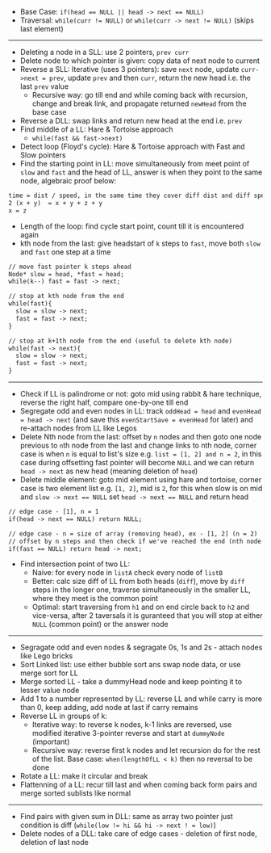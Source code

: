 - Base Case: `if(head == NULL || head -> next == NULL)`
- Traversal: `while(curr != NULL)` or `while(curr -> next != NULL)` (skips last element)

---
- Deleting a node in a SLL: use 2 pointers, `prev curr`
- Delete node to which pointer is given: copy data of next node to current
- Reverse a SLL: Iterative (uses 3 pointers): save `next` node, update `curr->next = prev`, update `prev` and then `curr`, return the new head i.e. the last `prev` value
  - Recursive way: go till end and while coming back with recursion, change and break link, and propagate returned `newHead` from the base case
- Reverse a DLL: swap links and return new head at the end i.e. `prev`
- Find middle of a LL: Hare & Tortoise approach
  - `while(fast && fast->next)`
- Detect loop (Floyd's cycle): Hare & Tortoise approach with Fast and Slow pointers
- Find the starting point in LL: move simultaneously from meet point of `slow` and `fast` and the head of LL, answer is when they point to the same node, algebraic proof below:
```txt
time = dist / speed, in the same time they cover diff dist and diff speeds
2 (x + y)  = x + y + z + y
x = z
```
- Length of the loop: find cycle start point, count till it is encountered again
- kth node from the last: give headstart of `k` steps to `fast`, move both `slow` and `fast` one step at a time
```txt
// move fast pointer k steps ahead
Node* slow = head, *fast = head;
while(k--) fast = fast -> next;

// stop at kth node from the end
while(fast){
  slow = slow -> next;
  fast = fast -> next;
}

// stop at k+1th node from the end (useful to delete kth node)
while(fast -> next){
  slow = slow -> next;
  fast = fast -> next;
}
```

---
- Check if LL is palindrome or not: goto mid using rabbit & hare technique, reverse the right half, compare one-by-one till end
- Segregate odd and even nodes in LL: track `oddHead = head` and `evenHead = head -> next` (and save this `evenStartSave = evenHead` for later) and re-attach nodes from LL like Legos
- Delete Nth node from the last: offset by `n` nodes and then goto one node previous to `n`th node from the last and change links to nth node, corner case is when `n` is equal to list's size e.g. `list = [1, 2] and n = 2`, in this case during offsetting fast pointer will become `NULL` and we can return `head -> next` as new head (meaning deletion of `head`)
- Delete middle element: goto mid element using hare and tortoise, corner case is two element list e.g. `[1, 2]`, mid is `2`, for this when slow is on mid and `slow -> next == NULL` set `head -> next == NULL` and return head
```txt
// edge case - [1], n = 1
if(head -> next == NULL) return NULL;

// edge case - n = size of array (removing head), ex - [1, 2] (n = 2)
// offset by n steps and then check if we've reached the end (nth node from the end is head)
if(fast == NULL) return head -> next;
```

- Find intersection point of two LL:
  - Naive: for every node in `listA` check every node of `listB` 
  - Better: calc size diff of LL from both heads (`diff`), move by `diff` steps in the longer one, traverse simultaneously in the smaller LL, where they meet is the common point
  - Optimal: start traversing from `h1` and on end circle back to `h2` and vice-versa, after 2 taversals it is guranteed that you will stop at either `NULL` (common point) or the answer node

---

- Segragate odd and even nodes & segragate 0s, 1s and 2s - attach nodes like Lego bricks
- Sort Linked list: use either bubble sort ans swap node data, or use merge sort for LL
- Merge sorted LL - take a dummyHead node and keep pointing it to lesser value node
- Add 1 to a number represented by LL: reverse LL and while carry is more than 0, keep adding, add node at last if carry remains
- Reverse LL in groups of k: 
  - Iterative way: to reverse k nodes, k-1 links are reversed, use modified iterative 3-pointer reverse and start at `dummyNode` (important)
  - Recursive way: reverse first k nodes and let recursion do for the rest of the list. Base case: `when(lengthOfLL < k)` then no reversal to be done
- Rotate a LL: make it circular and break
- Flattenning of a LL: recur till last and when coming back form pairs and merge sorted sublists like normal

--- 
- Find pairs with given sum in DLL: same as array two pointer just condition is diff (`while(low != hi && hi -> next ! = low)`)
- Delete nodes of a DLL: take care of edge cases - deletion of first node, deletion of last node
